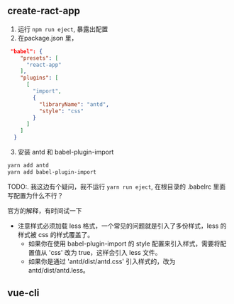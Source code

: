 ## create-ract-app
1. 运行 `npm run eject`, 暴露出配置
2. 在package.json 里， 
```json
 "babel": {
    "presets": [
      "react-app"
    ],
    "plugins": [
      [
        "import",
        {
          "libraryName": "antd",
          "style": "css"
        }
      ]
    ]
  }
```
3. 安装 antd 和 babel-plugin-import

```bash
yarn add antd
yarn add babel-plugin-import
```

TODO:. 我这边有个疑问，我不运行 `yarn run eject`, 在根目录的 .babelrc 里面写配置为什么不行？

官方的解释，有时间试一下
- 注意样式必须加载 less 格式，一个常见的问题就是引入了多份样式，less 的样式被 css 的样式覆盖了。
  - 如果你在使用 babel-plugin-import 的 style 配置来引入样式，需要将配置值从 'css' 改为 true，这样会引入 less 文件。
  - 如果你是通过 'antd/dist/antd.css' 引入样式的，改为 antd/dist/antd.less。

## vue-cli